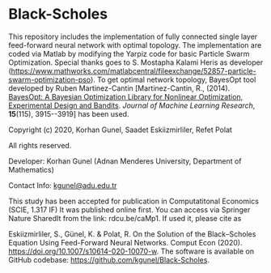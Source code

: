 # Black-Scholes
This repository includes the implementation of fully connected single layer feed-forward neural network with optimal topology. The implementation are coded via Matlab by modifying the Yarpiz code for basic Particle Swarm Optimization. Special thanks goes to S. Mostapha Kalami Heris as developer (https://www.mathworks.com/matlabcentral/fileexchange/52857-particle-swarm-optimization-pso). To get optimal network topology, BayesOpt tool developed by Ruben Martinez-Cantin [Martinez-Cantin, R., (2014). <a href = "http://www.jmlr.org/papers/volume15/martinezcantin14a/martinezcantin14a.pdf">BayesOpt: A Bayesian Optimization Library for Nonlinear Optimization, Experimental Design and Bandits</a>. <i>Journal of Machine Learning Research</i>, <b>15</b>(115), 3915--3919] has been used. 

Copyright (c) 2020, Korhan Gunel, Saadet Eskiizmirliler, Refet Polat

All rights reserved.

Developer: Korhan Gunel (Adnan Menderes University, Department of Mathematics)

Contact Info: kgunel@adu.edu.tr

This study has been accepted for publication in Computatitonal Economics (SCIE, 1.317 IF)
It was published online first. You can access via Springer Nature SharedIt from the link: rdcu.be/caMp1. If used it, please cite as

Eskiizmirliler, S., Günel, K. & Polat, R. On the Solution of the Black–Scholes Equation Using Feed-Forward Neural Networks. Comput Econ (2020). https://doi.org/10.1007/s10614-020-10070-w. The software is available on GitHub codebase: https://github.com/kgunel/Black-Scholes.

